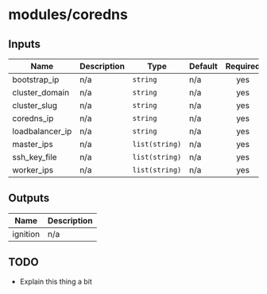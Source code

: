 # modules/coredns

<!-- BEGINNING OF PRE-COMMIT-TERRAFORM DOCS HOOK -->
## Inputs

| Name | Description | Type | Default | Required |
|------|-------------|------|---------|:--------:|
| bootstrap\_ip | n/a | `string` | n/a | yes |
| cluster\_domain | n/a | `string` | n/a | yes |
| cluster\_slug | n/a | `string` | n/a | yes |
| coredns\_ip | n/a | `string` | n/a | yes |
| loadbalancer\_ip | n/a | `string` | n/a | yes |
| master\_ips | n/a | `list(string)` | n/a | yes |
| ssh\_key\_file | n/a | `list(string)` | n/a | yes |
| worker\_ips | n/a | `list(string)` | n/a | yes |

## Outputs

| Name | Description |
|------|-------------|
| ignition | n/a |

<!-- END OF PRE-COMMIT-TERRAFORM DOCS HOOK -->

## TODO
- Explain this thing a bit